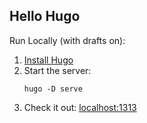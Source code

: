 Hello Hugo
----------

Run Locally (with drafts on):
1. [Install Hugo](https://gohugo.io/getting-started/installing/)
1. Start the server:
    ```
    hugo -D serve
    ```
1. Check it out: [localhost:1313](http://localhost:1313)

